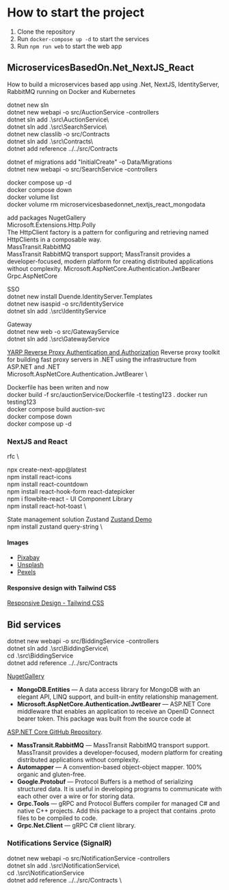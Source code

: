 # How to start the project

1. Clone the repository
2. Run `docker-compose up -d` to start the services
3. Run `npm run web` to start the web app

## MicroservicesBasedOn.Net_NextJS_React

How to build a microservices based app using .Net, NextJS, IdentityServer, RabbitMQ running on Docker and Kubernetes

dotnet new sln \
dotnet new webapi -o src/AuctionService -controllers \
dotnet sln add .\src\AuctionService\ \
dotnet sln add .\src\SearchService\ \
dotnet new classlib -o src/Contracts \
dotnet sln add .\src\Contracts\ \
dotnet add reference ../../src/Contracts

dotnet ef migrations add "InitialCreate" -o Data/Migrations \
dotnet new webapi -o src/SearchService -controllers

docker compose up -d \
docker compose down \
docker volume list \
docker volume rm microservicesbasedonnet_nextjs_react_mongodata

add packages NugetGallery \
Microsoft.Extensions.Http.Polly \
The HttpClient factory is a pattern for configuring and retrieving named HttpClients in a composable way. \
MassTransit.RabbitMQ \
MassTransit RabbitMQ transport support; MassTransit provides a developer-focused, modern platform for creating distributed applications without complexity.
Microsoft.AspNetCore.Authentication.JwtBearer \
Grpc.AspNetCore

SSO \
dotnet new install Duende.IdentityServer.Templates \
dotnet new isaspid -o src/IdentityService \
dotnet sln add .\src\IdentityService

Gateway \
dotnet new web -o src/GatewayService \
dotnet sln add .\src\GatewayService

[YARP Reverse Proxy Authentication and Authorization](https://microsoft.github.io/reverse-proxy/articles/authn-authz.html)
Reverse proxy toolkit for building fast proxy servers in .NET using the infrastructure from ASP.NET and .NET \
Microsoft.AspNetCore.Authentication.JwtBearer \

Dockerfile has been writen and now\
docker build -f src/auctionService/Dockerfile -t testing123 .
docker run testing123 \
docker compose build auction-svc \
docker compose down \
docker compose up -d

### NextJS and React

rfc \

npx create-next-app@latest \
npm install react-icons \
npm install react-countdown \
npm install react-hook-form react-datepicker \
npm i flowbite-react - UI Component Library \
npm install react-hot-toast \

State management solution Zustand [Zustand Demo](https://zustand-demo.pmnd.rs) \
npm install zustand query-string \

#### Images

- [Pixabay](https://pixabay.com/)
- [Unsplash](https://unsplash.com/)
- [Pexels](https://www.pexels.com/)

#### Responsive design with Tailwind CSS

[Responsive Design - Tailwind CSS](https://tailwindcss.com/docs/responsive-design)

## Bid services

dotnet new webapi -o src/BiddingService -controllers \
dotnet sln add .\src\BiddingService\ \
 cd .\src\BiddingService \
 dotnet add reference ../../src/Contracts

[NugetGallery](https://www.nuget.org/)

- **MongoDB.Entities** — A data access library for MongoDB with an elegant API, LINQ support, and built-in entity relationship management.
- **Microsoft.AspNetCore.Authentication.JwtBearer** — ASP.NET Core middleware that enables an application to receive an OpenID Connect bearer token. This package was built from the source code at

[ASP.NET Core GitHub Repository](https://github.com/dotnet/aspnetcore/tree/c2a442982e736e17ae6bcadbfd8ccba278ee1be6).

- **MassTransit.RabbitMQ** — MassTransit RabbitMQ transport support. MassTransit provides a developer-focused, modern platform for creating distributed applications without complexity.
- **Automapper** — A convention-based object-object mapper. 100% organic and gluten-free.
- **Google.Protobuf** — Protocol Buffers is a method of serializing structured data. It is useful in developing programs to communicate with each other over a wire or for storing data.
- **Grpc.Tools** — gRPC and Protocol Buffers compiler for managed C# and native C++ projects. Add this package to a project that contains .proto files to be compiled to code.
- **Grpc.Net.Client** — gRPC C# client library.

### Notifications Service (SignalR)

dotnet new webapi -o src/NotificationService -controllers \
dotnet sln add .\src\NotificationService\ \
cd .\src\NotificationService \
dotnet add reference ../../src/Contracts \

